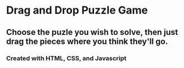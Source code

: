 # Drag and Drop Puzzle Game

## Choose the puzle you wish to solve, then just drag the pieces where you think they'll go. 

### Created with HTML, CSS, and Javascript
